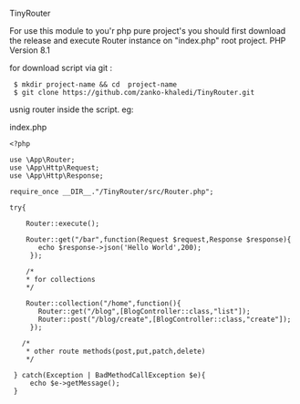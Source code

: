 TinyRouter

For use this module to you'r php pure project's you should first 
download the release and execute Router instance on "index.php" root project.
PHP Version 8.1

for download script via git :

     $ mkdir project-name && cd  project-name
     $ git clone https://github.com/zanko-khaledi/TinyRouter.git

usnig router inside the script.
eg:
 
index.php 

    <?php
    
    use \App\Router;
    use \App\Http\Request;
    use \App\Http\Response;

    require_once __DIR__."/TinyRouter/src/Router.php";

    try{

        Router::execute();

        Router::get("/bar",function(Request $request,Response $response){
           echo $response->json('Hello World',200);
         });

        /* 
        * for collections
        */

        Router::collection("/home",function(){
           Router::get("/blog",[BlogController::class,"list"]);
           Router::post("/blog/create",[BlogController::class,"create"]);
         });

       /*
        * other route methods(post,put,patch,delete)
        */

     } catch(Exception | BadMethodCallException $e){
         echo $e->getMessage();
     }
